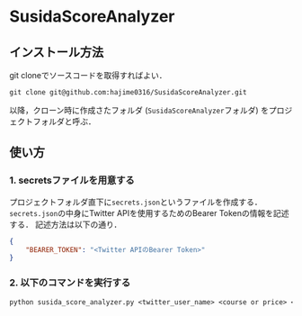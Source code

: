 # SusidaScoreAnalyzer

## インストール方法

git cloneでソースコードを取得すればよい．

```git
git clone git@github.com:hajime0316/SusidaScoreAnalyzer.git
```

以降，クローン時に作成さたフォルダ (`SusidaScoreAnalyzer`フォルダ) をプロジェクトフォルダと呼ぶ．

## 使い方

### 1. secretsファイルを用意する

プロジェクトフォルダ直下に`secrets.json`というファイルを作成する．
`secrets.json`の中身にTwitter APIを使用するためのBearer Tokenの情報を記述する．
記述方法は以下の通り．

```json
{
    "BEARER_TOKEN": "<Twitter APIのBearer Token>"
}
```

### 2. 以下のコマンドを実行する

```txt
python susida_score_analyzer.py <twitter_user_name> <course or price> <type>
```
